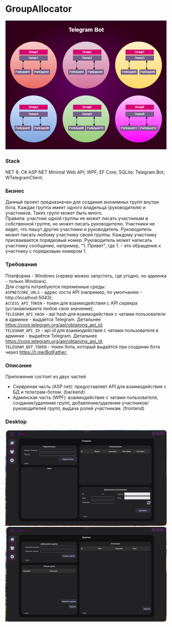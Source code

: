 # GroupAllocator
![Screenshot](Diagram.drawio.png)  
### Stack  
NET 8; C# ASP NET Minimal Web API; WPF; EF Core; SQLite; Telegram.Bot; WTelegramClient;
### Бизнес  
Данный проект предназначен для создания анонимных групп внутри бота. Каждая группа имеет одного владельца (руководителя) и участников. Таких групп может быть много.  
Правила: участник одной группы не может писать участникам в собственной группе, но может писать руководителю. Участники не видят, что пишут другие участники и руководитель. Руководитель может писать любому участнику своей группы. Каждому участнику присваивается порядковый номер. Руководитель может написать участнику сообщение, например, "1. Привет", где 1. - это обращение к участнику с порядковым номером 1.
### Требования
Платформа - Windows (сервер можно запустить, где угодно, но админка - только Windows).  
Для старта потребуются переменные среды:  
`ASPNETCORE_URLS` - адрес хоста API (например, по умолчанию - http://localhost:5043);  
`ACCESS_API_TOKEN` - токен для взаимодействия с API сервера (устанавливаете любое свое значение);  
`TELEGRAM_API_HASH` - api hash для взаимодействия с чатами пользователя в админке - выдаётся Telegram. Детальнее https://core.telegram.org/api/obtaining_api_id;  
`TELEGRAM_API_ID` - api id для взаимодействия с чатами пользователя в админке - выдаётся Telegram. Детальнее https://core.telegram.org/api/obtaining_api_id;  
`TELEGRAM_BOT_TOKEN` - токен бота, который выдаётся при создании бота через https://t.me/BotFather;  
### Описание  
Приложение состоит из двух частей:  
- Сервреная часть (ASP net): предоставляет API для взаимодействия с БД и телеграм-ботом. (backend)
- Админская часть (WPF): взаимодействие с чатами пользователя, создание/удаление групп, добавление/удаление участников/руководителей групп, выдача ролей участникам. (frontend)  
### Desktop
![UI_Admin_1](UIAdmin1.png)  
![UI_Admin_2](UIAdmin2.png)  
